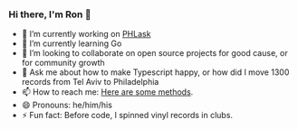 ### Hi there, I'm Ron 👋

- 🔭 I’m currently working on [PHLask](https://github.com/phlask/phlask-map)
- 🌱 I’m currently learning Go
- 👯 I’m looking to collaborate on open source projects for good cause, or for community growth
- 💬 Ask me about how to make Typescript happy, or how did I move 1300 records from Tel Aviv to Philadelphia
- 📫 How to reach me: [Here are some methods](https://linktr.ee/ronbraha).
- 😄 Pronouns: he/him/his
- ⚡ Fun fact: Before code, I spinned vinyl records in clubs.
